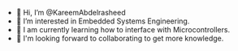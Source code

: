 - 👋 Hi, I’m @KareemAbdelrasheed
- 👀 I’m interested in Embedded Systems Engineering.
- 🌱 I am currently learning how to interface with Microcontrollers.
- 💞️ I'm looking forward to collaborating to get more knowledge.

<!---
KareemAbdelrasheed/KareemAbdelrasheed is a ✨ special ✨ repository because its `README.md` (this file) appears on your GitHub profile.
You can click the Preview link to take a look at your changes.
--->
